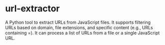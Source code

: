 # url-extractor
A Python tool to extract URLs from JavaScript files. It supports filtering URLs based on domain, file extensions, and specific content (e.g., URLs containing =). It can process a list of URLs from a file or a single JavaScript URL.
